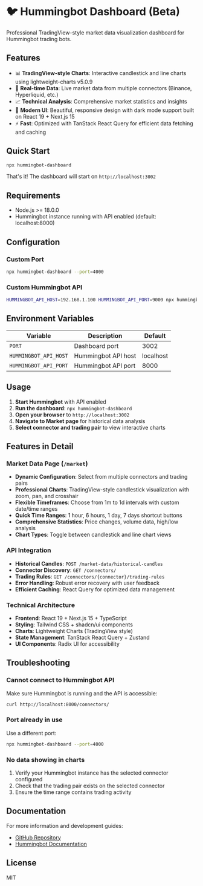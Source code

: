 # 🐦 Hummingbot Dashboard (Beta)

Professional TradingView-style market data visualization dashboard for Hummingbot trading bots.

## Features

- 📊 **TradingView-style Charts**: Interactive candlestick and line charts using lightweight-charts v5.0.9
- 🔄 **Real-time Data**: Live market data from multiple connectors (Binance, Hyperliquid, etc.)
- 📈 **Technical Analysis**: Comprehensive market statistics and insights
- 🎨 **Modern UI**: Beautiful, responsive design with dark mode support built on React 19 + Next.js 15
- ⚡ **Fast**: Optimized with TanStack React Query for efficient data fetching and caching

## Quick Start

```bash
npx hummingbot-dashboard
```

That's it! The dashboard will start on `http://localhost:3002`

## Requirements

- Node.js >= 18.0.0
- Hummingbot instance running with API enabled (default: localhost:8000)

## Configuration

### Custom Port

```bash
npx hummingbot-dashboard --port=4000
```

### Custom Hummingbot API

```bash
HUMMINGBOT_API_HOST=192.168.1.100 HUMMINGBOT_API_PORT=9000 npx hummingbot-dashboard
```

## Environment Variables

| Variable | Description | Default |
|----------|-------------|---------|
| `PORT` | Dashboard port | 3002 |
| `HUMMINGBOT_API_HOST` | Hummingbot API host | localhost |
| `HUMMINGBOT_API_PORT` | Hummingbot API port | 8000 |

## Usage

1. **Start Hummingbot** with API enabled
2. **Run the dashboard**: `npx hummingbot-dashboard`
3. **Open your browser** to `http://localhost:3002`
4. **Navigate to Market page** for historical data analysis
5. **Select connector and trading pair** to view interactive charts

## Features in Detail

### Market Data Page (`/market`)
- **Dynamic Configuration**: Select from multiple connectors and trading pairs
- **Professional Charts**: TradingView-style candlestick visualization with zoom, pan, and crosshair
- **Flexible Timeframes**: Choose from 1m to 1d intervals with custom date/time ranges
- **Quick Time Ranges**: 1 hour, 6 hours, 1 day, 7 days shortcut buttons
- **Comprehensive Statistics**: Price changes, volume data, high/low analysis
- **Chart Types**: Toggle between candlestick and line chart views

### API Integration
- **Historical Candles**: `POST /market-data/historical-candles`
- **Connector Discovery**: `GET /connectors/`
- **Trading Rules**: `GET /connectors/{connector}/trading-rules`
- **Error Handling**: Robust error recovery with user feedback
- **Efficient Caching**: React Query for optimized data management

### Technical Architecture
- **Frontend**: React 19 + Next.js 15 + TypeScript
- **Styling**: Tailwind CSS + shadcn/ui components
- **Charts**: Lightweight Charts (TradingView style)
- **State Management**: TanStack React Query + Zustand
- **UI Components**: Radix UI for accessibility

## Troubleshooting

### Cannot connect to Hummingbot API
Make sure Hummingbot is running and the API is accessible:
```bash
curl http://localhost:8000/connectors/
```

### Port already in use
Use a different port:
```bash
npx hummingbot-dashboard --port=4000
```

### No data showing in charts
1. Verify your Hummingbot instance has the selected connector configured
2. Check that the trading pair exists on the selected connector
3. Ensure the time range contains trading activity

## Documentation

For more information and development guides:
- [GitHub Repository](https://github.com/hummingbot/dashboard)
- [Hummingbot Documentation](https://docs.hummingbot.org/)

## License

MIT